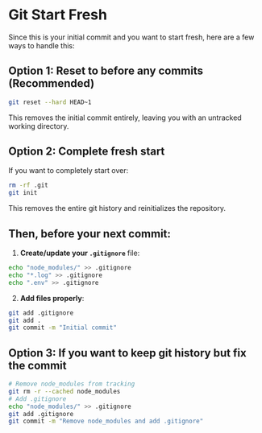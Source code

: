 # Git Start Fresh

Since this is your initial commit and you want to start fresh, here are a few ways to handle this:

## Option 1: Reset to before any commits (Recommended)
```bash
git reset --hard HEAD~1
```
This removes the initial commit entirely, leaving you with an untracked working directory.

## Option 2: Complete fresh start
If you want to completely start over:
```bash
rm -rf .git
git init
```
This removes the entire git history and reinitializes the repository.

## Then, before your next commit:
1. **Create/update your `.gitignore`** file:
```bash
echo "node_modules/" >> .gitignore
echo "*.log" >> .gitignore
echo ".env" >> .gitignore
```

2. **Add files properly**:
```bash
git add .gitignore
git add . 
git commit -m "Initial commit"
```

## Option 3: If you want to keep git history but fix the commit
```bash
# Remove node_modules from tracking
git rm -r --cached node_modules
# Add .gitignore
echo "node_modules/" >> .gitignore
git add .gitignore
git commit -m "Remove node_modules and add .gitignore"
```